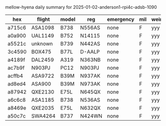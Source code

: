 mellow-hyena daily summary for 2025-01-02-anderson1-rpi4c-adsb-1090

|hex|flight|model|reg|emergency|mil|weirdo|
|--|--|--|--|--|--|--|
|a715c6|ASA1098|B738|N556AS|none|F|yyy|
|a0a900|UAL1149|B752|N14115|none|F|yyy|
|a5521c|unknown|B739|N442AS|none|F|yyy|
|3c4590|BOX475|B77L|D-AALP|none|F|yyy|
|a4189f|DAL2459|A319|N363NB|none|F|yyy|
|ac7b9f|N903PJ|PC12|N903PJ|none|F|yyy|
|acffb4|ASA9722|B39M|N937AK|none|F|yyy|
|ad8ed4|ASA900|B39M|N973AK|none|F|yyy|
|a87942|QXE2130|E75L|N645QX|none|F|yyy|
|a6c6c8|ASA1185|B738|N536AS|none|F|yyy|
|a8469e|QXE2035|E75L|N632QX|none|F|yyy|
|a50c7c|SWA4264|B737|N424WN|none|F|yyy|
